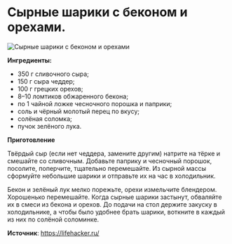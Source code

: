 # Сырные шарики с беконом и орехами.

![Сырные шарики с беконом и орехами](/images/Kulinar/Salad/sirsharbek.jpg 'Сырные шарики с беконом и орехами')

**Ингредиенты:**

- 350 г сливочного сыра;
- 150 г сыра чеддер;
- 100 г грецких орехов;
- 8–10 ломтиков обжаренного бекона;
- по 1 чайной ложке чесночного порошка и паприки;
- соль и чёрный молотый перец по вкусу;
- солёная соломка;
- пучок зелёного лука.

**Приготовление**

Твёрдый сыр (если нет чеддера, замените другим) натрите на тёрке и смешайте со сливочным. Добавьте паприку и чесночный порошок, посолите, поперчите, тщательно перемешайте. Из сырной массы сформуйте небольшие шарики и отправьте их на час в холодильник.

Бекон и зелёный лук мелко порежьте, орехи измельчите блендером. Хорошенько перемешайте. Когда сырные шарики застынут, обваляйте их в смеси из бекона и орехов. До подачи на стол держите закуску в холодильнике, а чтобы было удобнее брать шарики, воткните в каждый из них по солёной соломинке.

**Источник**: https://lifehacker.ru/
